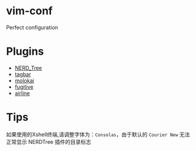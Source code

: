 # vim-conf
Perfect configuration

# Plugins
* [NERD_Tree](https://github.com/scrooloose/nerdtree)
* [tagbar](https://github.com/majutsushi/tagbar/tree/70fix)
* [molokai](https://github.com/tomasr/molokai)
* [fugitive](https://github.com/tpope/vim-fugitive)
* [airline](https://github.com/vim-airline/vim-airline/)

# Tips
如果使用的Xshell终端,请调整字体为：`Consolas`，由于默认的 `Courier New` 无法正常显示 NERDTree 插件的目录标志

